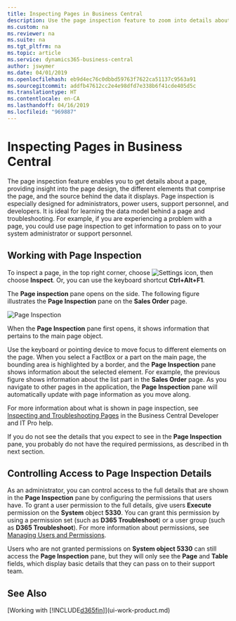 ```yaml
---
title: Inspecting Pages in Business Central
description: Use the page inspection feature to zoom into details about the page design and data source. Page inspector is ideal for troubleshooting issues with your data.
ms.custom: na
ms.reviewer: na
ms.suite: na
ms.tgt_pltfrm: na
ms.topic: article
ms.service: dynamics365-business-central
author: jswymer
ms.date: 04/01/2019
ms.openlocfilehash: eb9d4ec76c0dbbd59763f7622ca51137c9563a91
ms.sourcegitcommit: addfb47612cc2e4e98dfd7e338b6f41cde405d5c
ms.translationtype: HT
ms.contentlocale: en-CA
ms.lasthandoff: 04/16/2019
ms.locfileid: "969887"
---
```

# <a name="inspecting-pages-in-business-central"></a>Inspecting Pages in Business Central

The page inspection feature enables you to get details about a page, providing insight into the page design, the different elements that comprise the page, and the source behind the data it displays. Page inspection is especially designed for administrators, power users, support personnel, and developers. It is ideal for learning the data model behind a page and troubleshooting. For example, if you are experiencing a problem with a page, you could use page inspection to get information to pass on to your system administrator or support personnel.

## <a name="working-with-page-inspection"></a>Working with Page Inspection

To inspect a page, in the top right corner, choose ![Settings icon](media/ui-experience/settings_icon_small.png), then choose **Inspect**. Or, you can use the keyboard shortcut **Ctrl+Alt+F1**.

The **Page inspection** pane opens on the side. The following figure illustrates the **Page Inspection** pane on the **Sales Order** page.

![Page Inspection](media/page-inspection-example.png)

When the **Page Inspection** pane first opens, it shows information that pertains to the main page object.

Use the keyboard or pointing device to move focus to different elements on the page. When you select a FactBox or a part on the main page, the bounding area is highlighted by a border, and the **Page Inspection** pane shows information about the selected element. For example, the previous figure shows information about the list part in the **Sales Order** page. As you navigate to other pages in the application, the **Page Inspection** pane will automatically update with page information as you move along.

For more information about what is shown in page inspection, see [Inspecting and Troubleshooting Pages](https://docs.microsoft.com/en-us/dynamics365/business-central/dev-itpro/developer/devenv-inspecting-pages) in the Business Central Developer and IT Pro help.

If you do not see the details that you expect to see in the **Page Inspection** pane, you probably do not have the required permissions, as described in th next section.

## <a name="controlling-access-to-page-inspection-details"></a>Controlling Access to Page Inspection Details

As an administrator, you can control access to the full details that are shown in the **Page Inspection** pane by configuring the permissions that users have. To grant a user permission to the full details, give users **Execute** permission on the **System** object **5330**. You can grant this permission by using a permission set (such as **D365 Troubleshoot**) or a user group (such as **D365 Troubleshoot**). For more information about permissions, see [Managing Users and Permissions](ui-how-users-permissions.md).

Users who are not granted permissions on **System object 5330** can still access the **Page Inspection** pane, but they will only see the **Page** and **Table** fields, which display basic details that they can pass on to their support team.

## <a name="see-also"></a>See Also

[Working with [!INCLUDE[d365fin](includes/d365fin_md.md)]](ui-work-product.md)  
